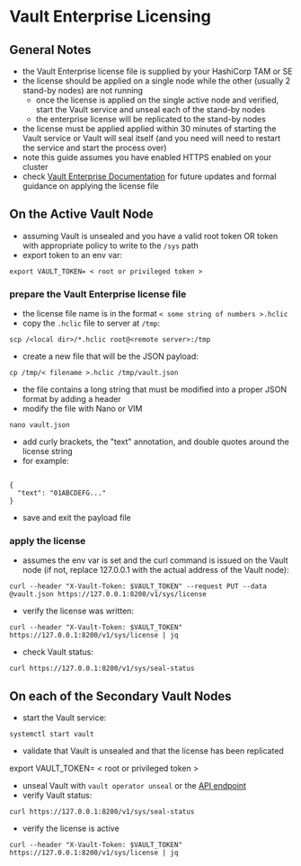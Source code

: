# Vault Enterprise Licensing

## General Notes

- the Vault Enterprise license file is supplied by your HashiCorp TAM or SE
- the license should be applied on a single node while the other (usually 2 stand-by nodes) are not running
  - once the license is applied on the single active node and verified, start the Vault service and unseal each of the stand-by nodes
  - the enterprise license will be replicated to the stand-by nodes
- the license must be applied applied within 30 minutes of starting the Vault service or Vault will seal itself (and you need will need to restart the service and start the process over)
- note this guide assumes you have enabled HTTPS enabled on your cluster
- check [Vault Enterprise Documentation](https://www.vaultproject.io/docs/enterprise/) for future updates and formal guidance on applying the license file

## On the Active Vault Node

- assuming Vault is unsealed and you have a valid root token OR token with appropriate policy to write to the `/sys` path
- export token to an env var:

`export VAULT_TOKEN= < root or privileged token >`

### prepare the Vault Enterprise license file

- the license file name is in the format `< some string of numbers >.hclic`
- copy the `.hclic` file to server at `/tmp`:

`scp /<local dir>/*.hclic root@<remote server>:/tmp`

- create a new file that will be the JSON payload:

`cp /tmp/< filename >.hclic /tmp/vault.json`

- the file contains a long string that must be modified into a proper JSON format by adding a header
- modify the file with Nano or VIM

`nano vault.json`

- add curly brackets, the "text" annotation, and double quotes around the license string
- for example:

```

{
  "text": "01ABCDEFG..."
}

```

- save and exit the payload file

### apply the license

- assumes the env var is set and the curl command is issued on the Vault node (if not, replace 127.0.0.1 with the actual address of the Vault node):

`curl --header "X-Vault-Token: $VAULT_TOKEN" --request PUT --data @vault.json https://127.0.0.1:8200/v1/sys/license`

- verify the license was written:

`curl --header "X-Vault-Token: $VAULT_TOKEN" https://127.0.0.1:8200/v1/sys/license | jq`

- check Vault status:

`curl https://127.0.0.1:8200/v1/sys/seal-status`

## On each of the Secondary Vault Nodes

- start the Vault service:

`systemctl start vault`

- validate that Vault is unsealed and that the license has been replicated

export VAULT_TOKEN= < root or privileged token >

- unseal Vault with `vault operator unseal` or the [API endpoint](https://www.vaultproject.io/api-docs/system/unseal/#sysunseal)
- verify Vault status:

`curl https://127.0.0.1:8200/v1/sys/seal-status`

- verify the license is active

`curl --header "X-Vault-Token: $VAULT_TOKEN" https://127.0.0.1:8200/v1/sys/license | jq`
